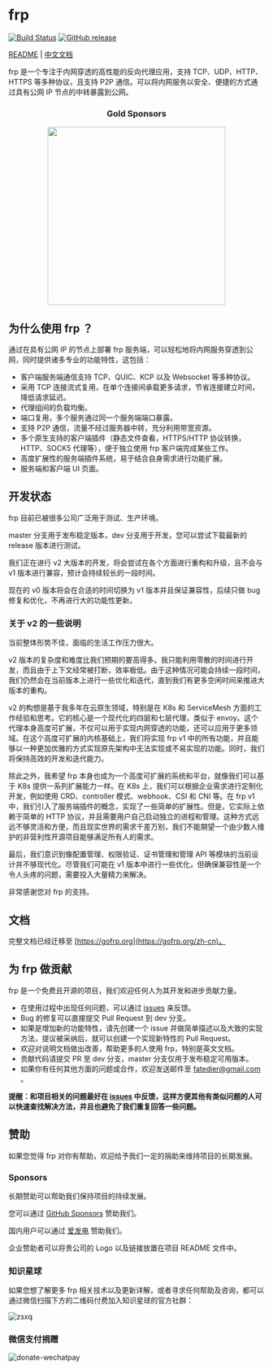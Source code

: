 # frp

[![Build Status](https://circleci.com/gh/fatedier/frp.svg?style=shield)](https://circleci.com/gh/fatedier/frp)
[![GitHub release](https://img.shields.io/github/tag/fatedier/frp.svg?label=release)](https://github.com/fatedier/frp/releases)

[README](README.md) | [中文文档](README_zh.md)

frp 是一个专注于内网穿透的高性能的反向代理应用，支持 TCP、UDP、HTTP、HTTPS 等多种协议，且支持 P2P 通信。可以将内网服务以安全、便捷的方式通过具有公网 IP 节点的中转暴露到公网。

<h3 align="center">Gold Sponsors</h3>
<!--gold sponsors start-->
<p align="center">
  <a href="https://workos.com/?utm_campaign=github_repo&utm_medium=referral&utm_content=frp&utm_source=github" target="_blank">
    <img width="350px" src="https://raw.githubusercontent.com/fatedier/frp/dev/doc/pic/sponsor_workos.png">
  </a>
</p>
<!--gold sponsors end-->

## 为什么使用 frp ？

通过在具有公网 IP 的节点上部署 frp 服务端，可以轻松地将内网服务穿透到公网，同时提供诸多专业的功能特性，这包括：

* 客户端服务端通信支持 TCP、QUIC、KCP 以及 Websocket 等多种协议。
* 采用 TCP 连接流式复用，在单个连接间承载更多请求，节省连接建立时间，降低请求延迟。
* 代理组间的负载均衡。
* 端口复用，多个服务通过同一个服务端端口暴露。
* 支持 P2P 通信，流量不经过服务器中转，充分利用带宽资源。
* 多个原生支持的客户端插件（静态文件查看，HTTPS/HTTP 协议转换，HTTP、SOCK5 代理等），便于独立使用 frp 客户端完成某些工作。
* 高度扩展性的服务端插件系统，易于结合自身需求进行功能扩展。
* 服务端和客户端 UI 页面。

## 开发状态

frp 目前已被很多公司广泛用于测试、生产环境。

master 分支用于发布稳定版本，dev 分支用于开发，您可以尝试下载最新的 release 版本进行测试。

我们正在进行 v2 大版本的开发，将会尝试在各个方面进行重构和升级，且不会与 v1 版本进行兼容，预计会持续较长的一段时间。

现在的 v0 版本将会在合适的时间切换为 v1 版本并且保证兼容性，后续只做 bug 修复和优化，不再进行大的功能性更新。

### 关于 v2 的一些说明

当前整体形势不佳，面临的生活工作压力很大。

v2 版本的复杂度和难度比我们预期的要高得多。我只能利用零散的时间进行开发，而且由于上下文经常被打断，效率极低。由于这种情况可能会持续一段时间，我们仍然会在当前版本上进行一些优化和迭代，直到我们有更多空闲时间来推进大版本的重构。

v2 的构想是基于我多年在云原生领域，特别是在 K8s 和 ServiceMesh 方面的工作经验和思考。它的核心是一个现代化的四层和七层代理，类似于 envoy。这个代理本身高度可扩展，不仅可以用于实现内网穿透的功能，还可以应用于更多领域。在这个高度可扩展的内核基础上，我们将实现 frp v1 中的所有功能，并且能够以一种更加优雅的方式实现原先架构中无法实现或不易实现的功能。同时，我们将保持高效的开发和迭代能力。

除此之外，我希望 frp 本身也成为一个高度可扩展的系统和平台，就像我们可以基于 K8s 提供一系列扩展能力一样。在 K8s 上，我们可以根据企业需求进行定制化开发，例如使用 CRD、controller 模式、webhook、CSI 和 CNI 等。在 frp v1 中，我们引入了服务端插件的概念，实现了一些简单的扩展性。但是，它实际上依赖于简单的 HTTP 协议，并且需要用户自己启动独立的进程和管理。这种方式远远不够灵活和方便，而且现实世界的需求千差万别，我们不能期望一个由少数人维护的非营利性开源项目能够满足所有人的需求。

最后，我们意识到像配置管理、权限验证、证书管理和管理 API 等模块的当前设计并不够现代化。尽管我们可能在 v1 版本中进行一些优化，但确保兼容性是一个令人头疼的问题，需要投入大量精力来解决。

非常感谢您对 frp 的支持。

## 文档

完整文档已经迁移至 [https://gofrp.org](https://gofrp.org/zh-cn)。

## 为 frp 做贡献

frp 是一个免费且开源的项目，我们欢迎任何人为其开发和进步贡献力量。

* 在使用过程中出现任何问题，可以通过 [issues](https://github.com/fatedier/frp/issues) 来反馈。
* Bug 的修复可以直接提交 Pull Request 到 dev 分支。
* 如果是增加新的功能特性，请先创建一个 issue 并做简单描述以及大致的实现方法，提议被采纳后，就可以创建一个实现新特性的 Pull Request。
* 欢迎对说明文档做出改善，帮助更多的人使用 frp，特别是英文文档。
* 贡献代码请提交 PR 至 dev 分支，master 分支仅用于发布稳定可用版本。
* 如果你有任何其他方面的问题或合作，欢迎发送邮件至 fatedier@gmail.com 。

**提醒：和项目相关的问题最好在 [issues](https://github.com/fatedier/frp/issues) 中反馈，这样方便其他有类似问题的人可以快速查找解决方法，并且也避免了我们重复回答一些问题。**

## 赞助

如果您觉得 frp 对你有帮助，欢迎给予我们一定的捐助来维持项目的长期发展。

### Sponsors

长期赞助可以帮助我们保持项目的持续发展。

您可以通过 [GitHub Sponsors](https://github.com/sponsors/fatedier) 赞助我们。

国内用户可以通过 [爱发电](https://afdian.net/a/fatedier) 赞助我们。

企业赞助者可以将贵公司的 Logo 以及链接放置在项目 README 文件中。

### 知识星球

如果您想了解更多 frp 相关技术以及更新详解，或者寻求任何帮助及咨询，都可以通过微信扫描下方的二维码付费加入知识星球的官方社群：

![zsxq](/doc/pic/zsxq.jpg)

### 微信支付捐赠

![donate-wechatpay](/doc/pic/donate-wechatpay.png)
